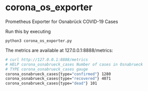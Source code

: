 # corona_os_exporter

Prometheus Exporter for Osnabrück COVID-19 Cases

Run this by executing

```shell
python3 corona_os_exporter.py
```

The metrics are available at 127.0.0.1:8888/metrics:

```sh
# curl http://127.0.0.1:8888/metrics
# HELP corona_osnabrueck_cases Number of cases in Osnabrueck
# TYPE corona_osnabrueck_cases gauge
corona_osnabrueck_cases{type="confirmed"} 1280
corona_osnabrueck_cases{type="recovered"} 4071
corona_osnabrueck_cases{type="dead"} 101
```
